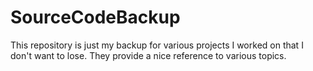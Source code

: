 # SourceCodeBackup
This repository is just my backup for various projects I worked on that I don't want to lose. They provide a nice reference to various topics.
